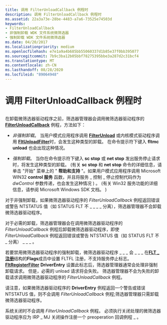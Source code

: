 ```yaml
---
title: 调用 FilterUnloadCallback 例程时
description: 调用 FilterUnloadCallback 例程时
ms.assetid: 22a3a73e-28be-4483-a7a6-73525e74503d
keywords:
- FilterUnloadCallback
- 非强制卸载 WDK 文件系统微筛选器
- 强制卸载 WDK 文件系统微筛选器
ms.date: 04/20/2017
ms.localizationpriority: medium
ms.openlocfilehash: e7e1a9a4b685bb55060337d1b85e37f0bb395077
ms.sourcegitcommit: 7b9c3ba12b05bbf78275395bbe3a287d2c31bcf4
ms.translationtype: MT
ms.contentlocale: zh-CN
ms.lasthandoff: 08/28/2020
ms.locfileid: "89064948"
---
```

# <a name="when-the-filterunloadcallback-routine-is-called"></a>调用 FilterUnloadCallback 例程时


## <span id="ddk_when_the_filterunloadcallback_routine_is_called_if"></span><span id="DDK_WHEN_THE_FILTERUNLOADCALLBACK_ROUTINE_IS_CALLED_IF"></span>


在卸载微筛选器驱动程序之前，筛选器管理器会调用微筛选器驱动程序的 [**FilterUnloadCallback**](/windows-hardware/drivers/ddi/fltkernel/nc-fltkernel-pflt_filter_unload_callback) 例程，方法如下：

-   *非强制卸载*。 当用户模式应用程序调用 [**FilterUnload**](/windows/desktop/api/fltuser/nf-fltuser-filterunload) 或内核模式驱动程序调用 [**FltUnloadFilter**](/windows-hardware/drivers/ddi/fltkernel/nf-fltkernel-fltunloadfilter)时，会发生这种类型的卸载。 在命令提示符下键入 **fltmc unload** 也会出现这种情况。

-   *强制卸载*。 当你在命令提示符下键入 **sc stop** 或 **net stop** 发出服务停止请求时，将发生这种类型的卸载。  (有关 **sc stop** 和 **net stop** 命令的详细信息，请单击 "开始" 菜单上的 " **帮助和支持** "。如果用户模式应用程序调用 Microsoft WIN32 **control 服务** 函数，并且将服务 \_ 控制 \_ 停止控制代码作为 *dwControl* 参数传递，也会发生这种情况 ) 。  (有关 Win32 服务功能的详细信息，请参阅 Microsoft Windows SDK 文档。 ) 

对于非强制卸载，如果微筛选器驱动程序的 *FilterUnloadCallback* 例程返回错误或警告 NTSTATUS 值（如 STATUS FLT 不 \_ \_ \_ \_ 分离），筛选器管理器不会卸载微筛选器驱动程序。

对于必需的卸载，筛选器管理器会在调用微筛选器驱动程序的 *FilterUnloadCallback* 例程后卸载微筛选器驱动程序，即使 *FilterUnloadCallback* 例程返回错误或警告 NTSTATUS 值（如 STATUS FLT 不 \_ 分离） \_ \_ \_ 。

若要禁用微筛选器驱动程序的强制卸载，微筛选器驱动程序 \_ \_ \_ 会 \_ \_ \_ 在[**FLT \_ 注册**](/windows-hardware/drivers/ddi/fltkernel/ns-fltkernel-_flt_registration)结构的**Flags**成员中设置 FLTFL 注册，不支持服务停止标志。 [**FltRegisterFilter**](/windows-hardware/drivers/ddi/fltkernel/nf-fltkernel-fltregisterfilter) **DriverEntry** 设置此标志后，筛选器管理器通常会处理非强制卸载请求。 但是，必需的 unload 请求将会失败。 筛选器管理器不会为失败的卸载请求调用微筛选器驱动程序的 *FilterUnloadCallback* 例程。

请注意，如果微筛选器驱动程序的 **DriverEntry** 例程返回一个警告或错误 NTSTATUS 值，则不会调用 *FilterUnloadCallback* 例程;筛选器管理器只需卸载微筛选器驱动程序。

系统关闭时不会调用 *FilterUnloadCallback* 例程。 必须执行关闭处理的微筛选器驱动程序应为 IRP \_ MJ 关闭操作注册一个 preoperation 回调例程 \_ 。

 

